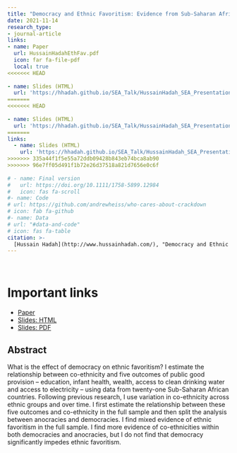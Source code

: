 ```yaml
---
title: "Democracy and Ethnic Favoritism: Evidence from Sub-Saharan Africa"
date: 2021-11-14
research_type: 
- journal-article
links:
- name: Paper
  url: HussainHadahEthFav.pdf
  icon: far fa-file-pdf
  local: true
<<<<<<< HEAD
  
- name: Slides (HTML)
  url: 'https://hhadah.github.io/SEA_Talk/HussainHadah_SEA_Presentation.html'
=======
<<<<<<< HEAD
  
- name: Slides (HTML)
  url: 'https://hhadah.github.io/SEA_Talk/HussainHadah_SEA_Presentation.html'
=======
links:
  - name: Slides (HTML)
    url: 'https://hhadah.github.io/SEA_Talk/HussainHadah_SEA_Presentation.html'
>>>>>>> 335a44f1f5e55a72ddb09428b843eb74bca8ab90
>>>>>>> 96e7ff05d491f1b72e26d37518a821d7656e0c6f
    
# - name: Final version
#   url: https://doi.org/10.1111/1758-5899.12984
#   icon: fas fa-scroll
#- name: Code
# url: https://github.com/andrewheiss/who-cares-about-crackdown
# icon: fab fa-github
#- name: Data
# url: "#data-and-code"
# icon: fas fa-table
citation: >-
  [Hussain Hadah](http://www.hussainhadah.com/), "Democracy and Ethnic Favoritism: Evidence from Sub-Saharan Africa,"
---
```


&nbsp;

# Important links

- [Paper](HussainHadahEthFav.pdf)
- [Slides: HTML](https://hhadah.github.io/SEA_Talk/HussainHadah_SEA_Presentation.html)
- [Slides: PDF](https://hhadah.github.io/SEA_Talk/HussainHadah_SEA_Presentation.pdf)
<!--
- [Appendix (preprint)]()
- [Statistical analysis
notebook]() - [GitHub
repository]() -
-->

## Abstract

What is the effect of democracy on ethnic favoritism? I estimate the relationship between co-ethnicity and five outcomes of public good provision – education, infant health, wealth, access to clean drinking water and access to electricity – using data from twenty-one Sub-Saharan African countries. Following previous research, I use variation in co-ethnicity across ethnic groups and over time. I first estimate the relationship between these five outcomes and co-ethnicity in the full sample and then split the analysis between anocracies and democracies. I find mixed evidence of ethnic favoritism in the full sample. I find more evidence of co-ethnicities within both democracies and anocracies, but I do not find that democracy significantly impedes ethnic favoritism. 
